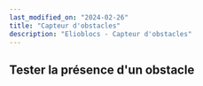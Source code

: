 ```yaml
---
last_modified_on: "2024-02-26"
title: "Capteur d'obstacles"
description: "Elioblocs - Capteur d'obstacles"
---
```



## Tester la présence d'un obstacle

